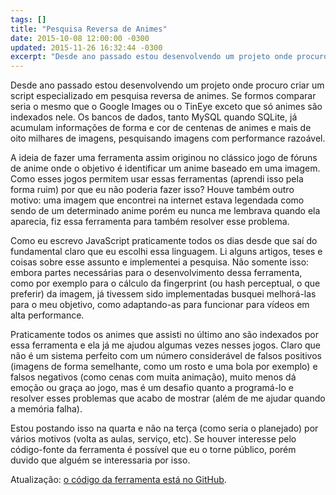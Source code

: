```yaml
---
tags: []
title: "Pesquisa Reversa de Animes"
date: 2015-10-08 12:00:00 -0300
updated: 2015-11-26 16:32:44 -0300
excerpt: "Desde ano passado estou desenvolvendo um projeto onde procuro criar um script especializado em pesquisa reversa de animes."
---
```


Desde ano passado estou desenvolvendo um projeto onde procuro criar um script especializado em pesquisa reversa de animes. Se formos comparar seria o mesmo que o Google Images ou o TinEye exceto que só animes são indexados nele. Os bancos de dados, tanto MySQL quando SQLite, já acumulam informações de forma e cor de centenas de animes e mais de oito milhares de imagens, pesquisando imagens com performance razoável.

A ideia de fazer uma ferramenta assim originou no clássico jogo de fóruns de anime onde o objetivo é identificar um anime baseado em uma imagem. Como esses jogos permitem usar essas ferramentas (aprendi isso pela forma ruim) por que eu não poderia fazer isso? Houve também outro motivo: uma imagem que encontrei na internet estava legendada como sendo de um determinado anime porém eu nunca me lembrava quando ela aparecia, fiz essa ferramenta para também resolver esse problema.

Como eu escrevo JavaScript praticamente todos os dias desde que saí do fundamental claro que eu escolhi essa linguagem. Li alguns artigos, teses e coisas sobre esse assunto e implementei a pesquisa. Não somente isso: embora partes necessárias para o desenvolvimento dessa ferramenta, como por exemplo para o cálculo da fingerprint (ou hash perceptual, o que preferir) da imagem, já tivessem sido implementadas busquei melhorá-las para o meu objetivo, como adaptando-as para funcionar para vídeos em alta performance.

Praticamente todos os animes que assisti no último ano são indexados por essa ferramenta e ela já me ajudou algumas vezes nesses jogos. Claro que não é um sistema perfeito com um número considerável de falsos positivos (imagens de forma semelhante, como um rosto e uma bola por exemplo) e falsos negativos (como cenas com muita animação), muito menos dá emoção ou graça ao jogo, mas é um desafio quanto a programá-lo e resolver esses problemas que acabo de mostrar (além de me ajudar quando a memória falha).

Estou postando isso na quarta e não na terça (como seria o planejado) por vários motivos (volta as aulas, serviço, etc). Se houver interesse pelo código-fonte da ferramenta é possível que eu o torne público, porém duvido que alguém se interessaria por isso.

Atualização: [o código da ferramenta está no GitHub](https://github.com/qgustavor/what-is-this-anime).
